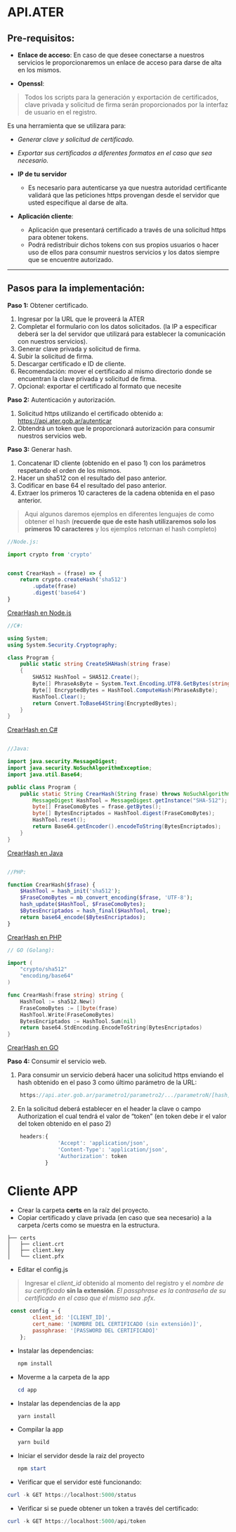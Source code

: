 

# API.ATER

## Pre-requisitos:

-	**Enlace de acceso**:
    En caso de que desee conectarse a nuestros servicios le proporcionaremos un enlace de acceso para darse de alta en los mismos.

-	**Openssl**: 
>Todos los scripts para la generación y exportación de certificados, clave privada y solicitud de firma serán proporcionados por la interfaz de usuario en el registro.


Es una herramienta que se utilizara para:

-  *Generar clave y solicitud de certificado.*
-  *Exportar sus certificados a diferentes formatos en el caso que sea necesario.*


-	**IP de tu servidor**
    -    Es necesario para autenticarse ya que nuestra autoridad certificante validará que las peticiones https provengan desde el servidor que usted especifique al darse de alta.

-   **Aplicación cliente**:
    -   Aplicación que presentará certificado a través de una solicitud https para obtener tokens.
    -   Podrá redistribuir dichos tokens con sus propios usuarios o hacer uso de ellos para consumir nuestros servicios y los datos siempre que se encuentre autorizado.

---
## Pasos para la implementación:

**Paso 1:** Obtener certificado.
1.	Ingresar por la URL que le proveerá la ATER
2.	Completar el formulario con los datos solicitados. (la IP a especificar deberá ser la del servidor que utilizará para establecer la comunicación con nuestros servicios).
3.	Generar clave privada y solicitud de firma.
4.	Subir la solicitud de firma.
5.	Descargar certificado e ID de cliente.
6.	Recomendación: mover el certificado al mismo directorio donde se encuentran la clave privada y solicitud de firma.
7.	Opcional: exportar el certificado al formato que necesite 

**Paso 2:** Autenticación y autorización.
1.	Solicitud https utilizando el certificado obtenido a:
https://api.ater.gob.ar/autenticar
2.	Obtendrá un token que le proporcionará autorización para consumir nuestros servicios web.

**Paso 3:** Generar hash. 
1.	Concatenar ID cliente (obtenido en el paso 1) con los parámetros respetando el orden de los mismos.
2.	Hacer un sha512 con el resultado del paso anterior.
3.	Codificar en base 64 el resultado del paso anterior.
4.	Extraer los primeros 10 caracteres de la cadena obtenida en el paso anterior.

>Aqui algunos daremos ejemplos en diferentes lenguajes de como obtener el hash (**recuerde que de este hash utilizaremos solo los primeros 10 caracteres** y los ejemplos retornan el hash completo)


```javascript 
//Node.js:

import crypto from 'crypto'


const CrearHash = (frase) => {
    return crypto.createHash('sha512')
        .update(frase)
        .digest('base64')
}
```
[CrearHash en Node.js](https://replit.com/@juampymdd/CrearHash-en-Nodejs#index.js)

```csharp
//C#:

using System;
using System.Security.Cryptography;

class Program {
    public static string CreateSHAHash(string frase)
    {
        SHA512 HashTool = SHA512.Create();
        Byte[] PhraseAsByte = System.Text.Encoding.UTF8.GetBytes(string.Concat(frase));
        Byte[] EncryptedBytes = HashTool.ComputeHash(PhraseAsByte);
        HashTool.Clear();
        return Convert.ToBase64String(EncryptedBytes);
    }
}
```
[CrearHash en C#](https://replit.com/@juampymdd/sha512#main.cs)

```java

//Java:

import java.security.MessageDigest;
import java.security.NoSuchAlgorithmException;
import java.util.Base64;

public class Program {
    public static String CrearHash(String frase) throws NoSuchAlgorithmException {
        MessageDigest HashTool = MessageDigest.getInstance("SHA-512");
        byte[] FraseComoBytes = frase.getBytes();
        byte[] BytesEncriptados = HashTool.digest(FraseComoBytes);
        HashTool.reset();
        return Base64.getEncoder().encodeToString(BytesEncriptados);
    }
}
```
[CrearHash en Java](https://replit.com/@juampymdd/hash-2#Main.java)

```php

//PHP:

function CrearHash($frase) {
    $HashTool = hash_init('sha512');
    $FraseComoBytes = mb_convert_encoding($frase, 'UTF-8');
    hash_update($HashTool, $FraseComoBytes);
    $BytesEncriptados = hash_final($HashTool, true);
    return base64_encode($BytesEncriptados);
}

```

[CrearHash en PHP](https://replit.com/@juampymdd/hash-1#index.php)

```go
// GO (Golang):

import (
    "crypto/sha512"
    "encoding/base64"
)

func CrearHash(frase string) string {
    HashTool := sha512.New()
    FraseComoBytes := []byte(frase)
    HashTool.Write(FraseComoBytes)
    BytesEncriptados := HashTool.Sum(nil)
    return base64.StdEncoding.EncodeToString(BytesEncriptados)
}
```
[CrearHash en GO](https://replit.com/@juampymdd/QuixoticAcademicHacks#main.go)

**Paso 4:** Consumir el servicio web.
1.  Para consumir un servicio deberá hacer una solicitud https enviando el hash obtenido en el paso 3 como último parámetro de la URL:
```javascript
    https://api.ater.gob.ar/parametro1/parametro2/.../parametroN/[hash]
```

2.  En la solicitud deberá establecer en el header la clave o campo Authorization el cual tendrá el valor de “token” (en token debe ir el valor del token obtenido en el paso 2)

```javascript
    headers:{
                'Accept': 'application/json',
                'Content-Type': 'application/json',
                'Authorization': token
            }
```

# Cliente APP
- Crear la carpeta **certs** en la raíz del proyecto.
- Copiar certificado y clave privada (en caso que sea necesario) a la carpeta /certs como se muestra en la estructura.

```
├── certs
│   ├── client.crt
│   ├── client.key
│   └── client.pfx
```
- Editar el config.js

>Ingresar el *client_id* obtenido al momento del registro y el *nombre de su certificado* **sin la extensión**. *El passphrase es la contraseña de su certificado en el caso que el mismo sea .pfx*.


```javascript
 const config = {
        client_id: '[CLIENT_ID]',
        cert_name: '[NOMBRE DEL CERTIFICADO (sin extensión)]',
        passphrase: '[PASSWORD DEL CERTIFICADO]'
    };
```

- Instalar las dependencias:

    ```PowerShell
    npm install
    ```

- Moverme a la carpeta de la app

    ```PowerShell
    cd app
    ```
- Instalar las dependencias de la app

    ```PowerShell
    yarn install
    ```
- Compilar la app
    
    ```PowerShell
    yarn build
    ```
- Iniciar el servidor desde la raiz del proyecto

    ```PowerShell
    npm start
    ```


- Verificar que el servidor esté funcionando:

```PowerShell
curl -k GET https://localhost:5000/status
```
- Verificar si se puede obtener un token a través del certificado:

```PowerShell
curl -k GET https://localhost:5000/api/token
```

